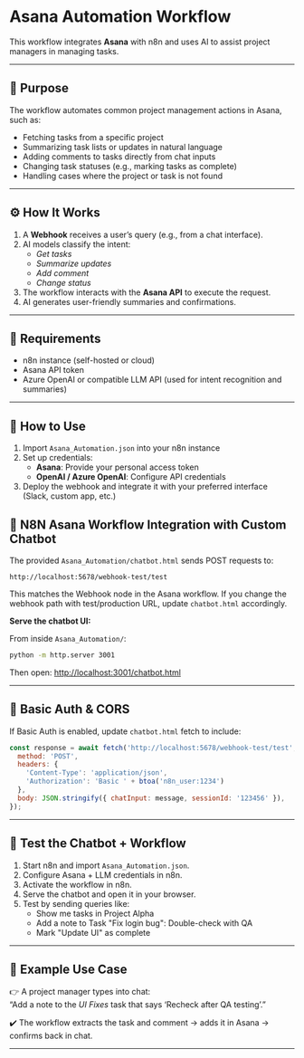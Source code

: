 # Asana Automation Workflow

This workflow integrates **Asana** with n8n and uses AI to assist project managers in managing tasks.  

---

## 🎯 Purpose
The workflow automates common project management actions in Asana, such as:  
- Fetching tasks from a specific project  
- Summarizing task lists or updates in natural language  
- Adding comments to tasks directly from chat inputs  
- Changing task statuses (e.g., marking tasks as complete)  
- Handling cases where the project or task is not found  

---

## ⚙️ How It Works
1. A **Webhook** receives a user’s query (e.g., from a chat interface).  
2. AI models classify the intent:  
   - *Get tasks*  
   - *Summarize updates*  
   - *Add comment*  
   - *Change status*  
3. The workflow interacts with the **Asana API** to execute the request.  
4. AI generates user-friendly summaries and confirmations.  

---

## 🔑 Requirements
- n8n instance (self-hosted or cloud)  
- Asana API token  
- Azure OpenAI or compatible LLM API (used for intent recognition and summaries)  

---

## 🚀 How to Use
1. Import `Asana_Automation.json` into your n8n instance  
2. Set up credentials:  
   - **Asana**: Provide your personal access token  
   - **OpenAI / Azure OpenAI**: Configure API credentials  
3. Deploy the webhook and integrate it with your preferred interface (Slack, custom app, etc.)  


## 🤖 N8N Asana Workflow Integration with Custom Chatbot

The provided `Asana_Automation/chatbot.html` sends POST requests to:

```
http://localhost:5678/webhook-test/test
```

This matches the Webhook node in the Asana workflow. If you change the webhook path with test/production URL, update `chatbot.html` accordingly.

**Serve the chatbot UI:**

From inside `Asana_Automation/`:

```sh
python -m http.server 3001
```

Then open: [http://localhost:3001/chatbot.html](http://localhost:3001/chatbot.html)

---

## 🔐 Basic Auth & CORS

If Basic Auth is enabled, update `chatbot.html` fetch to include:

```js
const response = await fetch('http://localhost:5678/webhook-test/test', {
  method: 'POST',
  headers: {
    'Content-Type': 'application/json',
    'Authorization': 'Basic ' + btoa('n8n_user:1234')
  },
  body: JSON.stringify({ chatInput: message, sessionId: '123456' }),
});
```

---

## 🧪 Test the Chatbot + Workflow

1. Start n8n and import `Asana_Automation.json`.
2. Configure Asana + LLM credentials in n8n.
3. Activate the workflow in n8n.
4. Serve the chatbot and open it in your browser.
5. Test by sending queries like:  
   - Show me tasks in Project Alpha
   - Add a note to Task "Fix login bug": Double-check with QA
   - Mark "Update UI" as complete
---

## 📌 Example Use Case
👉 A project manager types into chat:  
“Add a note to the *UI Fixes* task that says ‘Recheck after QA testing’.”  

✔️ The workflow extracts the task and comment → adds it in Asana → confirms back in chat.  

---
